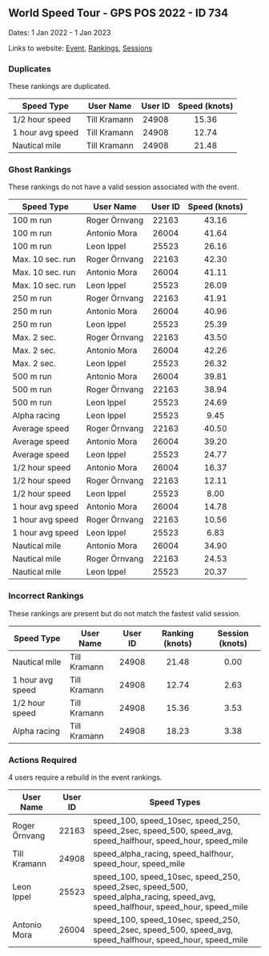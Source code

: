 ## World Speed Tour - GPS POS 2022  - ID 734

Dates: 1 Jan 2022 - 1 Jan 2023

Links to website: [Event](https://www.gps-speedsurfing.com/default.aspx?mnu=event&val=734), [Rankings](https://www.gps-speedsurfing.com/default.aspx?mnu=eventranking&val=734), [Sessions](https://www.gps-speedsurfing.com/default.aspx?mnu=eventsessions&val=734)

### Duplicates

These rankings are duplicated.

| Speed Type | User Name | User ID | Speed (knots) |
| ---------- | --------- | :-----: | :-----------: |
| 1/2 hour speed | Till Kramann | 24908 | 15.36 |
| 1 hour avg speed | Till Kramann | 24908 | 12.74 |
| Nautical mile | Till Kramann | 24908 | 21.48 |

### Ghost Rankings

These rankings do not have a valid session associated with the event.

| Speed Type | User Name | User ID | Speed (knots) |
| ---------- | --------- | :-----: | :-----------: |
| 100 m run | Roger Örnvang | 22163 | 43.16 |
| 100 m run |  Antonio Mora | 26004 | 41.64 |
| 100 m run | Leon Ippel | 25523 | 26.16 |
| Max. 10 sec. run | Roger Örnvang | 22163 | 42.30 |
| Max. 10 sec. run |  Antonio Mora | 26004 | 41.11 |
| Max. 10 sec. run | Leon Ippel | 25523 | 26.09 |
| 250 m run | Roger Örnvang | 22163 | 41.91 |
| 250 m run |  Antonio Mora | 26004 | 40.96 |
| 250 m run | Leon Ippel | 25523 | 25.39 |
| Max. 2 sec. | Roger Örnvang | 22163 | 43.50 |
| Max. 2 sec. |  Antonio Mora | 26004 | 42.26 |
| Max. 2 sec. | Leon Ippel | 25523 | 26.32 |
| 500 m run |  Antonio Mora | 26004 | 39.81 |
| 500 m run | Roger Örnvang | 22163 | 38.94 |
| 500 m run | Leon Ippel | 25523 | 24.69 |
| Alpha racing | Leon Ippel | 25523 | 9.45 |
| Average speed | Roger Örnvang | 22163 | 40.50 |
| Average speed |  Antonio Mora | 26004 | 39.20 |
| Average speed | Leon Ippel | 25523 | 24.77 |
| 1/2 hour speed |  Antonio Mora | 26004 | 16.37 |
| 1/2 hour speed | Roger Örnvang | 22163 | 12.11 |
| 1/2 hour speed | Leon Ippel | 25523 | 8.00 |
| 1 hour avg speed |  Antonio Mora | 26004 | 14.78 |
| 1 hour avg speed | Roger Örnvang | 22163 | 10.56 |
| 1 hour avg speed | Leon Ippel | 25523 | 6.83 |
| Nautical mile |  Antonio Mora | 26004 | 34.90 |
| Nautical mile | Roger Örnvang | 22163 | 24.53 |
| Nautical mile | Leon Ippel | 25523 | 20.37 |

### Incorrect Rankings

These rankings are present but do not match the fastest valid session.

| Speed Type | User Name | User ID | Ranking (knots) | Session (knots) |
| ---------- | --------- | :-----: | :-------------: | :-------------: |
| Nautical mile | Till Kramann | 24908 | 21.48 | 0.00 |
| 1 hour avg speed | Till Kramann | 24908 | 12.74 | 2.63 |
| 1/2 hour speed | Till Kramann | 24908 | 15.36 | 3.53 |
| Alpha racing | Till Kramann | 24908 | 18.23 | 3.38 |

### Actions Required

4 users require a rebuild in the event rankings.

| User Name | User ID | Speed Types |
| --------- | :-----: | ----------- |
| Roger Örnvang | 22163 | speed_100, speed_10sec, speed_250, speed_2sec, speed_500, speed_avg, speed_halfhour, speed_hour, speed_mile |
| Till Kramann | 24908 | speed_alpha_racing, speed_halfhour, speed_hour, speed_mile |
| Leon Ippel | 25523 | speed_100, speed_10sec, speed_250, speed_2sec, speed_500, speed_alpha_racing, speed_avg, speed_halfhour, speed_hour, speed_mile |
|  Antonio Mora | 26004 | speed_100, speed_10sec, speed_250, speed_2sec, speed_500, speed_avg, speed_halfhour, speed_hour, speed_mile |
